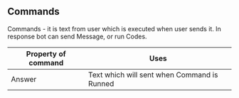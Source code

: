 ## Commands
Commands - it is text from user which is executed when user sends it.
In response bot can send Message, or run Codes.

| **Property of command** | **Uses** |
| ----- | ----- |
| Answer | Text which will sent when Command is Runned |
